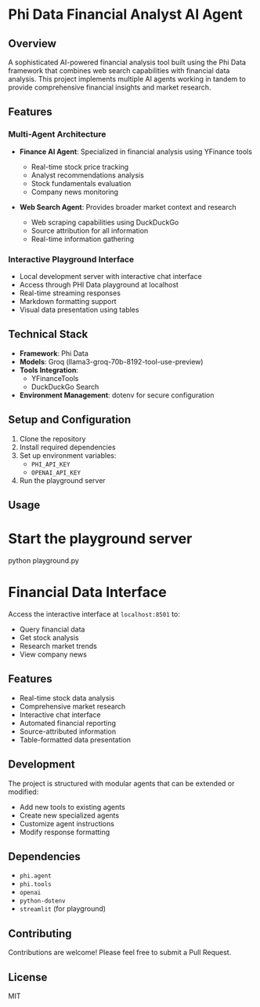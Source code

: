 # Phi Data Financial Analyst AI Agent

## Overview
A sophisticated AI-powered financial analysis tool built using the Phi Data framework that combines web search capabilities with financial data analysis. This project implements multiple AI agents working in tandem to provide comprehensive financial insights and market research.

## Features

### Multi-Agent Architecture
- **Finance AI Agent**: Specialized in financial analysis using YFinance tools
  - Real-time stock price tracking
  - Analyst recommendations analysis
  - Stock fundamentals evaluation
  - Company news monitoring
  
- **Web Search Agent**: Provides broader market context and research
  - Web scraping capabilities using DuckDuckGo
  - Source attribution for all information
  - Real-time information gathering

### Interactive Playground Interface
- Local development server with interactive chat interface
- Access through PHI Data playground at localhost
- Real-time streaming responses
- Markdown formatting support
- Visual data presentation using tables

## Technical Stack
- **Framework**: Phi Data
- **Models**: Groq (llama3-groq-70b-8192-tool-use-preview)
- **Tools Integration**:
  - YFinanceTools
  - DuckDuckGo Search
- **Environment Management**: dotenv for secure configuration

## Setup and Configuration
1. Clone the repository
2. Install required dependencies
3. Set up environment variables:
   - `PHI_API_KEY`
   - `OPENAI_API_KEY`
4. Run the playground server
## Usage
# Start the playground server
python playground.py

# Financial Data Interface

Access the interactive interface at `localhost:8501` to:

- Query financial data
- Get stock analysis
- Research market trends
- View company news

## Features

- Real-time stock data analysis
- Comprehensive market research
- Interactive chat interface
- Automated financial reporting
- Source-attributed information
- Table-formatted data presentation

## Development

The project is structured with modular agents that can be extended or modified:

- Add new tools to existing agents
- Create new specialized agents
- Customize agent instructions
- Modify response formatting

## Dependencies

- `phi.agent`
- `phi.tools`
- `openai`
- `python-dotenv`
- `streamlit` (for playground)

## Contributing

Contributions are welcome! Please feel free to submit a Pull Request.

## License

MIT
